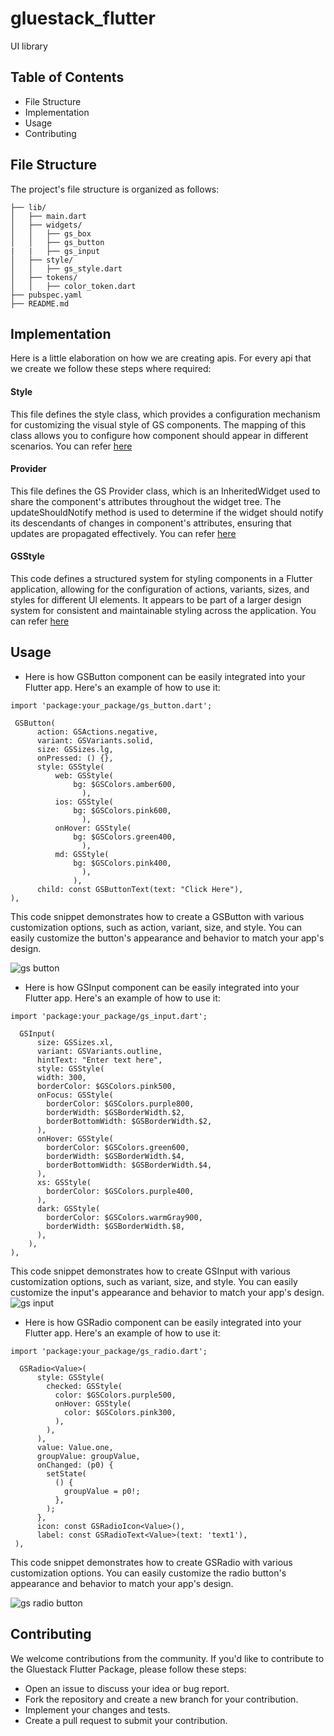 # gluestack_flutter

UI library

## Table of Contents

- File Structure
- Implementation
- Usage
- Contributing

## File Structure

The project's file structure is organized as follows:

```
├── lib/
│   ├── main.dart
│   ├── widgets/
│   │   ├── gs_box
│   │   ├── gs_button
|   |   ├── gs_input
│   ├── style/
│   │   ├── gs_style.dart
│   ├── tokens/
│   │   ├── color_token.dart
├── pubspec.yaml
├── README.md
```

## Implementation

Here is a little elaboration on how we are creating apis. For every api that we create we follow these steps where required:

#### Style

This file defines the style class, which provides a configuration mechanism for customizing the visual style of GS components. The mapping of this class allows you to configure how component should appear in different scenarios.
You can refer [here](lib/src/widgets/gs_button/gs_button_style.dart)

#### Provider

This file defines the GS Provider class, which is an InheritedWidget used to share the component's attributes throughout the widget tree. The updateShouldNotify method is used to determine if the widget should notify its descendants of changes in component's attributes, ensuring that updates are propagated effectively.
You can refer [here](lib/src/widgets/gs_button/gs_button_provider.dart)

#### GSStyle

This code defines a structured system for styling components in a Flutter application, allowing for the configuration of actions, variants, sizes, and styles for different UI elements. It appears to be part of a larger design system for consistent and maintainable styling across the application.
You can refer [here](lib/src/style/gs_style.dart)

## Usage

- Here is how GSButton component can be easily integrated into your Flutter app. Here's an example of how to use it:

```
import 'package:your_package/gs_button.dart';

 GSButton(
      action: GSActions.negative,
      variant: GSVariants.solid,
      size: GSSizes.lg,
      onPressed: () {},
      style: GSStyle(
          web: GSStyle(
              bg: $GSColors.amber600,
                ),
          ios: GSStyle(
              bg: $GSColors.pink600,
                ),
          onHover: GSStyle(
              bg: $GSColors.green400,
                ),
          md: GSStyle(
              bg: $GSColors.pink400,
                ),
              ),
      child: const GSButtonText(text: "Click Here"),
),
```

This code snippet demonstrates how to create a GSButton with various customization options, such as action, variant, size, and style. You can easily customize the button's appearance and behavior to match your app's design.

![gs button](./assets/button.png)

- Here is how GSInput component can be easily integrated into your Flutter app. Here's an example of how to use it:

```
import 'package:your_package/gs_input.dart';

  GSInput(
      size: GSSizes.xl,
      variant: GSVariants.outline,
      hintText: "Enter text here",
      style: GSStyle(
      width: 300,
      borderColor: $GSColors.pink500,
      onFocus: GSStyle(
        borderColor: $GSColors.purple800,
        borderWidth: $GSBorderWidth.$2,
        borderBottomWidth: $GSBorderWidth.$2,
      ),
      onHover: GSStyle(
        borderColor: $GSColors.green600,
        borderWidth: $GSBorderWidth.$4,
        borderBottomWidth: $GSBorderWidth.$4,
      ),
      xs: GSStyle(
        borderColor: $GSColors.purple400,
      ),
      dark: GSStyle(
        borderColor: $GSColors.warmGray900,
        borderWidth: $GSBorderWidth.$8,
      ),
    ),
),
```

This code snippet demonstrates how to create GSInput with various customization options, such as variant, size, and style. You can easily customize the input's appearance and behavior to match your app's design.
![gs input](./assets/input.png)

- Here is how GSRadio component can be easily integrated into your Flutter app. Here's an example of how to use it:

```
import 'package:your_package/gs_radio.dart';

  GSRadio<Value>(
      style: GSStyle(
        checked: GSStyle(
          color: $GSColors.purple500,
          onHover: GSStyle(
            color: $GSColors.pink300,
          ),
        ),
      ),
      value: Value.one,
      groupValue: groupValue,
      onChanged: (p0) {
        setState(
          () {
            groupValue = p0!;
          },
        );
      },
      icon: const GSRadioIcon<Value>(),
      label: const GSRadioText<Value>(text: 'text1'),
 ),
```

This code snippet demonstrates how to create GSRadio with various customization options. You can easily customize the radio button's appearance and behavior to match your app's design.

![gs radio button](./assets/radio_button.png)

## Contributing

We welcome contributions from the community. If you'd like to contribute to the Gluestack Flutter Package, please follow these steps:

- Open an issue to discuss your idea or bug report.
- Fork the repository and create a new branch for your contribution.
- Implement your changes and tests.
- Create a pull request to submit your contribution.

